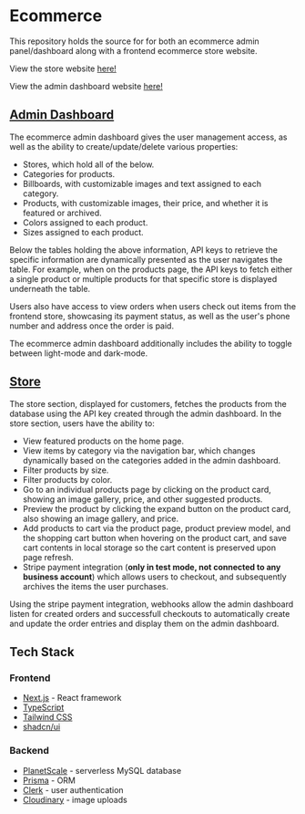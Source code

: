 # Ecommerce

This repository holds the source for for both an ecommerce admin panel/dashboard along with a frontend ecommerce store website.

View the store website [here!](https://ecommerce-store-ahs718.vercel.app/)

View the admin dashboard website [here!](https://ecommerce-admin-ahs718.vercel.app/)

## [Admin Dashboard](https://ecommerce-admin-ahs718.vercel.app/)

The ecommerce admin dashboard gives the user management access, as well as the ability to create/update/delete various properties:

-   Stores, which hold all of the below.
-   Categories for products.
-   Billboards, with customizable images and text assigned to each category.
-   Products, with customizable images, their price, and whether it is featured or archived.
-   Colors assigned to each product.
-   Sizes assigned to each product.

Below the tables holding the above information, API keys to retrieve the specific information are dynamically presented as the user navigates the table. For example, when on the products page, the API keys to fetch either a single product or multiple products for that specific store is displayed underneath the table.

Users also have access to view orders when users check out items from the frontend store, showcasing its payment status, as well as the user's phone number and address once the order is paid.

The ecommerce admin dashboard additionally includes the ability to toggle between light-mode and dark-mode.

## [Store](https://ecommerce-store-ahs718.vercel.app/)

The store section, displayed for customers, fetches the products from the database using the API key created through the admin dashboard. In the store section, users have the ability to:

-   View featured products on the home page.
-   View items by category via the navigation bar, which changes dynamically based on the categories added in the admin dashboard.
-   Filter products by size.
-   Filter products by color.
-   Go to an individual products page by clicking on the product card, showing an image gallery, price, and other suggested products.
-   Preview the product by clicking the expand button on the product card, also showing an image gallery, and price.
-   Add products to cart via the product page, product preview model, and the shopping cart button when hovering on the product cart, and save cart contents in local storage so the cart content is preserved upon page refresh.
-   Stripe payment integration (**only in test mode, not connected to any business account**) which allows users to checkout, and subsequently archives the items the user purchases.

Using the stripe payment integration, webhooks allow the admin dashboard listen for created orders and successfull checkouts to automatically create and update the order entries and display them on the admin dashboard.

## Tech Stack

### Frontend

-   [Next.js](https://nextjs.org/) - React framework
-   [TypeScript](https://www.typescriptlang.org/)
-   [Tailwind CSS](https://tailwindcss.com/)
-   [shadcn/ui](https://ui.shadcn.com/)

### Backend

-   [PlanetScale](https://planetscale.com/) - serverless MySQL database
-   [Prisma](https://www.prisma.io/) - ORM
-   [Clerk](https://clerk.com/) - user authentication
-   [Cloudinary](https://cloudinary.com/) - image uploads
